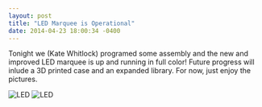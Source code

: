 ```yaml
---
layout: post
title: "LED Marquee is Operational"
date: 2014-04-23 18:00:34 -0400
---
```


Tonight we (Kate Whitlock) programed some assembly and the new and improved LED marquee is up and running in full color! Future progress will inlude a 3D printed case and an expanded library. For now, just enjoy the pictures.

![LED](https://sse.se.rit.edu/assets/images/hello_sse.jpg)
![LED](https://sse.se.rit.edu/assets/images/rainbow.jpg)

